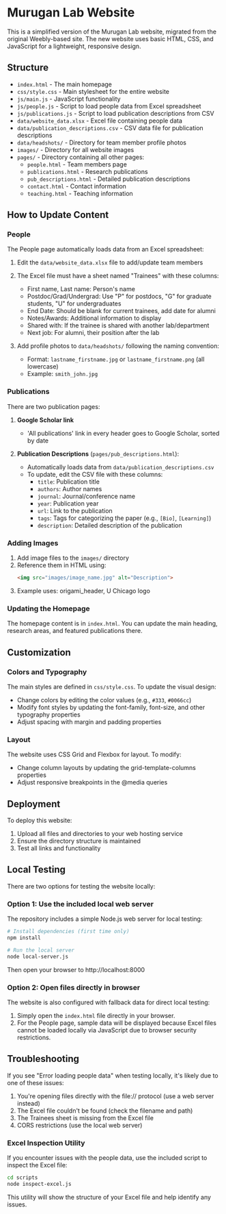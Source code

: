 # Murugan Lab Website

This is a simplified version of the Murugan Lab website, migrated from the original Weebly-based site. The new website uses basic HTML, CSS, and JavaScript for a lightweight, responsive design.

## Structure

- `index.html` - The main homepage
- `css/style.css` - Main stylesheet for the entire website
- `js/main.js` - JavaScript functionality
- `js/people.js` - Script to load people data from Excel spreadsheet
- `js/publications.js` - Script to load publication descriptions from CSV
- `data/website_data.xlsx` - Excel file containing people data
- `data/publication_descriptions.csv` - CSV data file for publication descriptions
- `data/headshots/` - Directory for team member profile photos
- `images/` - Directory for all website images
- `pages/` - Directory containing all other pages:
  - `people.html` - Team members page
  - `publications.html` - Research publications
  - `pub_descriptions.html` - Detailed publication descriptions
  - `contact.html` - Contact information
  - `teaching.html` - Teaching information

## How to Update Content

### People

The People page automatically loads data from an Excel spreadsheet:

1. Edit the `data/website_data.xlsx` file to add/update team members
2. The Excel file must have a sheet named "Trainees" with these columns:
   - First name, Last name: Person's name
   - Postdoc/Grad/Undergrad: Use "P" for postdocs, "G" for graduate students, "U" for undergraduates
   - End Date: Should be blank for current trainees, add date for alumni
   - Notes/Awards: Additional information to display
   - Shared with: If the trainee is shared with another lab/department
   - Next job: For alumni, their position after the lab

3. Add profile photos to `data/headshots/` following the naming convention:
   - Format: `lastname_firstname.jpg` or `lastname_firstname.png` (all lowercase)
   - Example: `smith_john.jpg`

### Publications

There are two publication pages:

1. **Google Scholar link** 
   - 'All publications' link in every header goes to Google Scholar, sorted by date

2. **Publication Descriptions** (`pages/pub_descriptions.html`):
   - Automatically loads data from `data/publication_descriptions.csv`
   - To update, edit the CSV file with these columns:
     - `title`: Publication title
     - `authors`: Author names
     - `journal`: Journal/conference name
     - `year`: Publication year
     - `url`: Link to the publication
     - `tags`: Tags for categorizing the paper (e.g., `[Bio]`, `[Learning]`)
     - `description`: Detailed description of the publication

### Adding Images

1. Add image files to the `images/` directory
2. Reference them in HTML using:
   ```html
   <img src="images/image_name.jpg" alt="Description">
   ```
3. Example uses: origami_header, U Chicago logo

### Updating the Homepage

The homepage content is in `index.html`. You can update the main heading, research areas, and featured publications there.

## Customization

### Colors and Typography

The main styles are defined in `css/style.css`. To update the visual design:

- Change colors by editing the color values (e.g., `#333`, `#0066cc`)
- Modify font styles by updating the font-family, font-size, and other typography properties
- Adjust spacing with margin and padding properties

### Layout

The website uses CSS Grid and Flexbox for layout. To modify:

- Change column layouts by updating the grid-template-columns properties
- Adjust responsive breakpoints in the @media queries

## Deployment

To deploy this website:

1. Upload all files and directories to your web hosting service
2. Ensure the directory structure is maintained
3. Test all links and functionality

## Local Testing

There are two options for testing the website locally:

### Option 1: Use the included local web server

The repository includes a simple Node.js web server for local testing:

```bash
# Install dependencies (first time only)
npm install

# Run the local server
node local-server.js
```

Then open your browser to http://localhost:8000

### Option 2: Open files directly in browser

The website is also configured with fallback data for direct local testing:

1. Simply open the `index.html` file directly in your browser.
2. For the People page, sample data will be displayed because Excel files cannot be loaded locally via JavaScript due to browser security restrictions.

## Troubleshooting

If you see "Error loading people data" when testing locally, it's likely due to one of these issues:

1. You're opening files directly with the file:// protocol (use a web server instead)
2. The Excel file couldn't be found (check the filename and path)
3. The Trainees sheet is missing from the Excel file
4. CORS restrictions (use the local web server)

### Excel Inspection Utility

If you encounter issues with the people data, use the included script to inspect the Excel file:

```bash
cd scripts
node inspect-excel.js
```

This utility will show the structure of your Excel file and help identify any issues. 